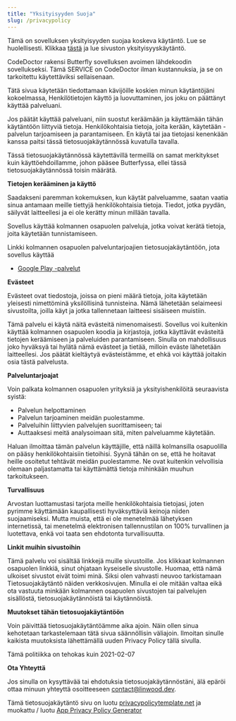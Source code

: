 ```yaml
---
title: "Yksityisyyden Suoja"
slug: /privacypolicy
---
```


Tämä on sovelluksen yksityisyyden suojaa koskeva käytäntö. Lue se huolellisesti. Klikkaa [tästä](https://go.linwood.dev/privacypolicy) ja lue sivuston yksityisyyskäytäntö.

CodeDoctor rakensi Butterfly sovelluksen avoimen lähdekoodin sovellukseksi. Tämä SERVICE on CodeDoctor ilman kustannuksia, ja se on tarkoitettu käytettäviksi sellaisenaan.

Tätä sivua käytetään tiedottamaan kävijöille koskien minun käytäntöjäni kokoelmassa, Henkilötietojen käyttö ja luovuttaminen, jos joku on päättänyt käyttää palveluani.

Jos päätät käyttää palveluani, niin suostut keräämään ja käyttämään tähän käytäntöön liittyviä tietoja. Henkilökohtaisia tietoja, joita kerään, käytetään -palvelun tarjoamiseen ja parantamiseen. En käytä tai jaa tietojasi kenenkään kanssa paitsi tässä tietosuojakäytännössä kuvatulla tavalla.

Tässä tietosuojakäytännössä käytettävillä termeillä on samat merkitykset kuin käyttöehdoillamme, johon pääsee Butterfyssa, ellei tässä tietosuojakäytännössä toisin määrätä.

**Tietojen kerääminen ja käyttö**

Saadakseni paremman kokemuksen, kun käytät palveluamme, saatan vaatia sinua antamaan meille tiettyjä henkilökohtaisia tietoja. Tiedot, jotka pyydän, säilyvät laitteellesi ja ei ole kerätty minun millään tavalla.

Sovellus käyttää kolmannen osapuolen palveluja, jotka voivat kerätä tietoja, joita käytetään tunnistamiseen.

Linkki kolmannen osapuolen palveluntarjoajien tietosuojakäytäntöön, jota sovellus käyttää

* [Google Play -palvelut](https://www.google.com/policies/privacy/)

**Evästeet**

Evästeet ovat tiedostoja, joissa on pieni määrä tietoja, joita käytetään yleisesti nimettöminä yksilöllisinä tunnisteina. Nämä lähetetään selaimeesi sivustoilta, joilla käyt ja jotka tallennetaan laitteesi sisäiseen muistiin.

Tämä palvelu ei käytä näitä evästeitä nimenomaisesti. Sovellus voi kuitenkin käyttää kolmannen osapuolen koodia ja kirjastoja, jotka käyttävät evästeitä tietojen keräämiseen ja palveluiden parantamiseen. Sinulla on mahdollisuus joko hyväksyä tai hylätä nämä evästeet ja tietää, milloin eväste lähetetään laitteellesi. Jos päätät kieltäytyä evästeistämme, et ehkä voi käyttää joitakin osia tästä palvelusta.

**Palveluntarjoajat**

Voin palkata kolmannen osapuolen yrityksiä ja yksityishenkilöitä seuraavista syistä:

* Palvelun helpottaminen
* Palvelun tarjoaminen meidän puolestamme.
* Palveluihin liittyvien palvelujen suorittamiseen; tai
* Auttaaksesi meitä analysoimaan sitä, miten palveluamme käytetään.

Haluan ilmoittaa tämän palvelun käyttäjille, että näillä kolmansilla osapuolilla on pääsy henkilökohtaisiin tietoihisi. Syynä tähän on se, että he hoitavat heille osoitetut tehtävät meidän puolestamme. Ne ovat kuitenkin velvollisia olemaan paljastamatta tai käyttämättä tietoja mihinkään muuhun tarkoitukseen.

**Turvallisuus**

Arvostan luottamustasi tarjota meille henkilökohtaisia tietojasi, joten pyrimme käyttämään kaupallisesti hyväksyttäviä keinoja niiden suojaamiseksi. Mutta muista, että ei ole menetelmää lähetyksen internetissä, tai menetelmä elektronisen tallennustilan on 100% turvallinen ja luotettava, enkä voi taata sen ehdotonta turvallisuutta.

**Linkit muihin sivustoihin**

Tämä palvelu voi sisältää linkkejä muille sivustoille. Jos klikkaat kolmannen osapuolen linkkiä, sinut ohjataan kyseiselle sivustolle. Huomaa, että nämä ulkoiset sivustot eivät toimi minä. Siksi olen vahvasti neuvoo tarkistamaan Tietosuojakäytäntö näiden verkkosivujen. Minulla ei ole mitään valtaa eikä ota vastuuta minkään kolmannen osapuolen sivustojen tai palvelujen sisällöstä, tietosuojakäytännöistä tai käytännöistä.

**Muutokset tähän tietosuojakäytäntöön**

Voin päivittää tietosuojakäytäntöämme aika ajoin. Näin ollen sinua kehotetaan tarkastelemaan tätä sivua säännöllisin väliajoin. Ilmoitan sinulle kaikista muutoksista lähettämällä uuden Privacy Policy tällä sivulla.

Tämä politiikka on tehokas kuin 2021-02-07

**Ota Yhteyttä**

Jos sinulla on kysyttävää tai ehdotuksia tietosuojakäytännöstäni, älä epäröi ottaa minuun yhteyttä osoitteeseen contact@linwood.dev.

Tämä tietosuojakäytäntö sivu on luotu [privacypolicytemplate.net](https://privacypolicytemplate.net) ja muokattu / luotu [App Privacy Policy Generator](https://app-privacy-policy-generator.nisrulz.com/)
